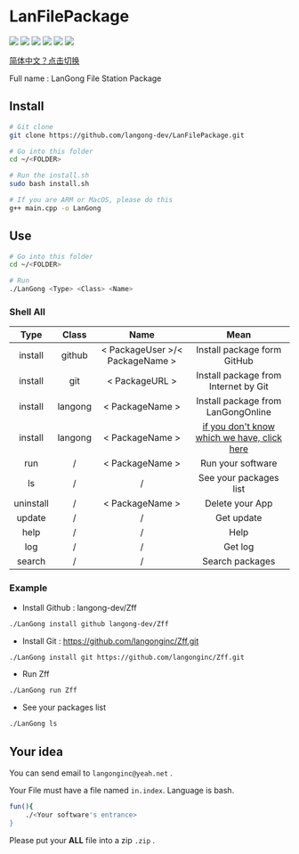 # LanFilePackage

![](https://img.shields.io/github/tag/langong-dev/LanFilePackage.svg)
![](https://img.shields.io/github/release/langong-dev/LanFilePackage.svg)
![](https://img.shields.io/github/stars/langong-dev/LanFilePackage.svg)
![](https://img.shields.io/github/forks/langong-dev/LanFilePackage.svg)
![](https://img.shields.io/badge/state-Service-brightgreen.svg?style=plastic)
![](https://img.shields.io/badge/GitHub-LanGong-yellow.svg?style=social&logo=github)

[简体中文？点击切换](/README.chn.md)

Full name : LanGong File Station Package

## Install

```bash
# Git clone
git clone https://github.com/langong-dev/LanFilePackage.git

# Go into this folder
cd ~/<FOLDER>

# Run the install.sh
sudo bash install.sh

# If you are ARM or MacOS, please do this
g++ main.cpp -o LanGong
```

## Use

```bash
# Go into this folder
cd ~/<FOLDER>

# Run
./LanGong <Type> <Class> <Name>
```

### Shell All

| Type | Class | Name | Mean |
|:---:|:---:|:---:|:---:|
| install | github | < PackageUser >/< PackageName > | Install package form GitHub |
| install | git | < PackageURL > | Install package from Internet by Git |
| install | langong | < PackageName > | Install package from LanGongOnline|
| install | langong | < PackageName > | [if you don't know which we have, click here](https://langong-dev.github.io/Package/)|
| run | / | < PackageName > | Run your software |
| ls | / | / | See your packages list |
| uninstall | / | < PackageName > | Delete your App |
| update | / | / | Get update |
| help | / | / | Help |
| log | / | / | Get log |
| search | / | / | Search packages |

### Example

- Install Github : langong-dev/Zff

``` bash
./LanGong install github langong-dev/Zff
```

- Install Git : https://github.com/langonginc/Zff.git

```bash
./LanGong install git https://github.com/langonginc/Zff.git
```

- Run Zff

```bash
./LanGong run Zff
```

- See your packages list

```bash
./LanGong ls
```

## Your idea

You can send email to ```langonginc@yeah.net``` .

Your File must have a file named ```in.index```. Language is bash.

```bash
fun(){
    ./<Your software's entrance>
}
```

Please put your **ALL** file into a zip ```.zip``` .
